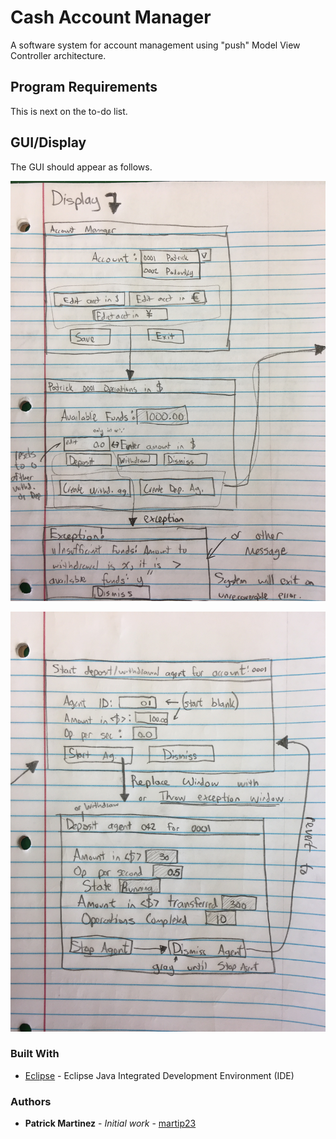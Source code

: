 # Cash Account Manager
A software system for account management using "push" Model View Controller architecture. 

## Program Requirements
This is next on the to-do list.
    
## GUI/Display
The GUI should appear as follows.

![GUI picture 1](img/display1.jpg)

![GUI picture 2](img/display2.jpg)

### Built With
* [Eclipse](https://eclipse.org/ide/) - Eclipse Java Integrated Development Environment (IDE)

### Authors
* **Patrick Martinez** - *Initial work* - [martip23](www.github.com/martip23)
